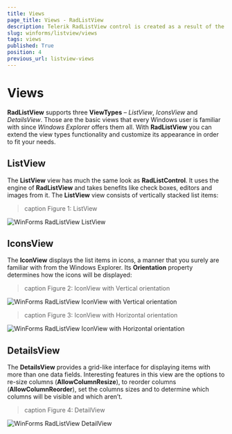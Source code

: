 ```yaml
---
title: Views
page_title: Views - RadListView
description: Telerik RadListView control is created as a result of the concord of the powerful data layer used by RadGridView and RadListControl, together with the outstanding Telerik Presentation Framework.
slug: winforms/listview/views
tags: views
published: True
position: 4
previous_url: listview-views
---
```


# Views
 
**RadListView** supports three __ViewTypes__ – *ListView*, *IconsView* and *DetailsView*. Those are the basic views that every Windows user is familiar with since *Windows Explorer* offers them all. With **RadListView** you can extend the view types functionality and customize its appearance in order to fit your needs.
     
## ListView

The __ListView__ view has much the same look as **RadListControl**. It uses the engine of **RadListView** and takes benefits like check boxes, editors and images from it. The __ListView__ view consists of vertically stacked list items:

>caption Figure 1: ListView

![WinForms RadListView ListView](images/listview-views001.png)

## IconsView

The __IconView__ displays the list items in icons, a manner that you surely are familiar with from the Windows Explorer. Its __Orientation__ property determines how the icons will be displayed:
        
>caption Figure 2: IconView with Vertical orientation 

![WinForms RadListView IconView with Vertical orientation](images/listview-views002.png)

>caption Figure 3: IconView with Horizontal orientation 

![WinForms RadListView IconView with Horizontal orientation](images/listview-views004.png)


## DetailsView

The __DetailsView__ provides a grid-like interface for displaying items with more than one data fields. Interesting features in this view are the options to re-size columns (__AllowColumnResize__), to reorder columns  (__AllowColumnReorder__), set the columns sizes and to determine which columns will be visible and which aren’t.

>caption Figure 4: DetailView

![WinForms RadListView DetailView](images/listview-views003.png)
